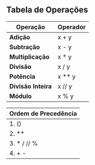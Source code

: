 ## Tabela de Operações

|Operação|Operador|
|---|---|
|**Adição**|x + y|
|**Subtração**|x - y|
|**Multiplicação**|x * y|
|**Divisão**|x / y|
|**Potência**|x ** y|
|**Divisão Inteira**|x // y|
|**Módulo**|x % y|

|Ordem de Precedência|
|---|
|1. ()|
|2. ** |
|3. * / // %|
|4. + -|

